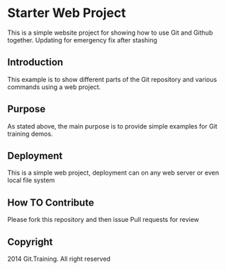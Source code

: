 # Starter Web Project

This is a simple website project for
showing how to use Git and Github together. Updating for emergency fix after stashing

## Introduction

This example is to show different parts of the Git repository 
and various commands using a web project.

## Purpose

As stated above, the main purpose is to provide 
simple examples for Git training demos.

## Deployment

This is a simple web project, deployment can on any 
web server or even local file system

## How TO Contribute

Please fork this repository and then issue Pull requests for review

## Copyright

2014 Git.Training. All right reserved
